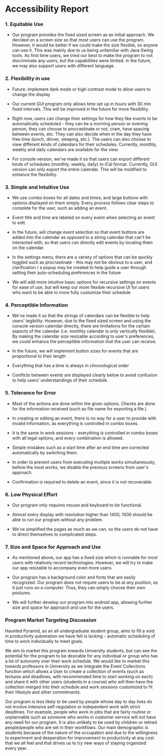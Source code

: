 # Accessibility Report

### 1. Equitable Use

- Our program provides the fixed sized screen as an initial approach. We decided on a screen size so that most users can use the program. However, it would be better if we could make the size flexible, so anyone can use it. This was mainly due to us being unfamiliar with Java Swing tools. As first time users, we tried our best to make the program to not discriminate any users, but the capabilities were limited. In the future, we may also support users with different language.

### 2. Flexibility in use

- Future: implement dark mode or high contrast mode to allow users to change the display


- Our current GUI program only allows time set up in hours with 30 min fixed intervals. This will be improved in the future for more flexibility.


- Right now, users can change their settings for how they like events to be automatically scheduled - they can be a morning person or evening person, they can choose to procrastinate or not, cram, have spacing between events, etc. They can also decide when in the day they have free time (lunch, dinner, sleeping, etc.). The users can also choose to view different kinds of calendars for their schedules. Currently, monthly, weekly and daily calendars are available for the view.


- For console version, we've made it so that users can export different kinds of schedules (monthly, weekly, daily) to iCal format. Currently, GUI version can only export the entire calendar. This will be modified to enhance the flexibility.

### 3. Simple and Intuitive Use

- We use combo boxes for all dates and times, and large buttons with options displayed on them simply. Every process follows clear steps to complete for the user, such as adding an event.


- Event title and time are labeled on every event when selecting an event to edit.


- In the future, will change event selection so that event buttons are added into the calendar as opposed to a string calendar that can't be interacted with, so that users can directly edit events by locating them on the calendar.


- In the settings menu, there are a variety of options that can be quickly toggled such as procrastinate - this may not be obvious to a user, and clarification / a popup may be created to help guide a user through setting their auto-scheduling preferences in the future


- We will add more intuitive basic options for recursive settings on events for ease of use, 
but will keep our more flexible recursive UI for users who want to be able to more fully
customize their schedule


### 4. Perceptible Information

- We've made it so that the strings of calendars can be flexible to help users' legibility. However, due to the fixed sized screen and using the console version calendar directly, there are limitations for the certain aspects of the calendar (i.e. monthly calendar is only vertically flexible). By making the calendar size resizable according to user's preferences, we could enhance the perceptible information that the user can receive.


- In the future, we will implement button sizes for events that are proportional to their length


- Everything that has a time is always in chronological order


- Conflicts between events are displayed clearly below to avoid confusion to help users' understandings of their schedule.

### 5. Tolerance for Error

- Most of the actions are done within the given options. Checks are done for the information received (such as file name for exporting a file.)


- In creating or editing an event, there is no way for a user to provide with invalid information, as everything is controlled in combo boxes.


- It is the same in work sessions - everything is controlled in combo boxes with all legal options, and every combination is allowed.


- Simple mistakes such as a start time after an end time are corrected automatically by switching them.


- In order to prevent users from executing multiple works simultaneously, before the most works, we disable the previous screens from user's approach.


- Confirmation is required to delete an event, since it is not recoverable.

### 6. Low Physical Effort

- Our program only requires mouse and keyboard to be functional.

- Almost every display with resolution higher than 1400, 1000 should be able to run our program without any problem.

- We've simplified the pages as much as we can, so the users do not have to direct themselves to complicated steps.

### 7. Size and Space for Approach and Use

- As mentioned above, our app has a fixed size which is runnable for most users with relatively recent technologies. However, we will try to make our app resizable to accompany even more users.

- Our program has a background color and fonts that are easily recognized. Our program does not require users to be at any position, as it just runs on a computer. Thus, they can simply choose their own postures. 

- We will further develop our program into android app, allowing further size and space for approach and use for the users.

### Program Market Targeting Discussion

Haunted Pyramid, as an all undergraduate student group, aims to fill a void in productivity automation we have felt is lacking - automatic scheduling of time to work individually to meet goals.

We aim to market this program towards University students, but can see the potential for the program to be desirable for any individual or group who has a lot of autonomy over their work schedule. We would like to market this towards professors in University as we integrate the Event Collections function which allows a User to create a collection of events (such as lectures and deadlines, with recommended time to start working on each) and share it with other users (students in a course) who will then have the collection merged into their schedule and work sessions customized to fit their lifestyle and other commitments.

Our program is less likely to be used by people whose day to day lives do not involve intensive self-regulation or independent
work with strict deadlines. For example, people who work in jobs that are fairly routine or unplannable such as someone 
who works in customer service will not have any need for our program. It is also unlikely to be used by children or retired
people/people who are set in their workflows. Our main demographic is students because of the nature of the occupation 
and due to the willingness to experiment and desperation for improvement to productivity at any cost that we all feel and that
drives us to try new ways of staying organized every year.

